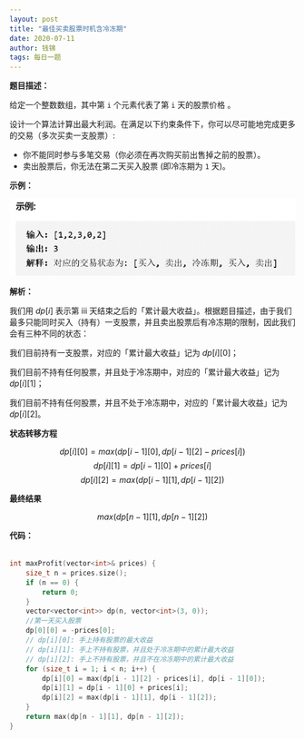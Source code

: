 ```yaml
---
layout: post
title: "最佳买卖股票时机含冷冻期"
date: 2020-07-11
author: 钱锦
tags: 每日一题
---
```


**题目描述：**

给定一个整数数组，其中第 <code>i</code> 个元素代表了第 <code>i</code> 天的股票价格 。​

设计一个算法计算出最大利润。在满足以下约束条件下，你可以尽可能地完成更多的交易（多次买卖一支股票）:


- 你不能同时参与多笔交易（你必须在再次购买前出售掉之前的股票）。
- 卖出股票后，你无法在第二天买入股票 (即冷冻期为 <code>1</code> 天)。

**示例：**

![示例](/assets/img/20200711_01.png)

**解析：**

我们用 $dp[i]$ 表示第 iii 天结束之后的「累计最大收益」。根据题目描述，由于我们最多只能同时买入（持有）一支股票，并且卖出股票后有冷冻期的限制，因此我们会有三种不同的状态：


我们目前持有一支股票，对应的「累计最大收益」记为 $dp[i][0]$；


我们目前不持有任何股票，并且处于冷冻期中，对应的「累计最大收益」记为 $dp[i][1]$；


我们目前不持有任何股票，并且不处于冷冻期中，对应的「累计最大收益」记为 $dp[i][2]$。

**状态转移方程**

$$ dp[i][0]=max(dp[i−1][0],dp[i−1][2]−prices[i]) $$
$$ dp[i][1]=dp[i−1][0]+prices[i] $$
$$ dp[i][2]=max(dp[i−1][1],dp[i−1][2]) $$

**最终结果**

$$max(dp[n−1][1],dp[n−1][2])$$

**代码：**

```cpp

int maxProfit(vector<int>& prices) {
    size_t n = prices.size();
    if (n == 0) {
        return 0;
    }
    vector<vector<int>> dp(n, vector<int>(3, 0));
    //第一天买入股票
    dp[0][0] = -prices[0];
    // dp[i][0]: 手上持有股票的最大收益
    // dp[i][1]: 手上不持有股票，并且处于冷冻期中的累计最大收益
    // dp[i][2]: 手上不持有股票，并且不在冷冻期中的累计最大收益
    for (size_t i = 1; i < n; i++) {
        dp[i][0] = max(dp[i - 1][2] - prices[i], dp[i - 1][0]);
        dp[i][1] = dp[i - 1][0] + prices[i];
        dp[i][2] = max(dp[i - 1][1], dp[i - 1][2]);
    }
    return max(dp[n - 1][1], dp[n - 1][2]);
}

```
